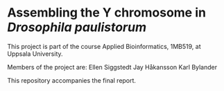 # Assembling the Y chromosome in *Drosophila paulistorum*

This project is part of the course Applied Bioinformatics, 1MB519, at Uppsala University.

Members of the project are:
Ellen Siggstedt
Jay Håkansson
Karl Bylander

This repository accompanies the final report.
